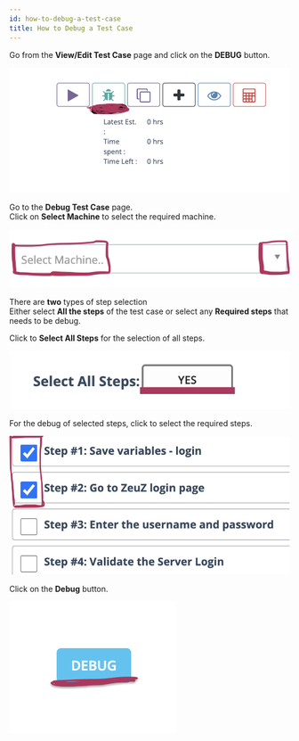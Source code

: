 ```yaml
---
id: how-to-debug-a-test-case
title: How to Debug a Test Case
---
```


Go from the **View/Edit Test Case** page and click on the **DEBUG** button.

![](/img/how-tos/how-to-debug-a-test-case/tc-edit-debug-icon.png)

Go to the **Debug Test Case** page.  
Click on **Select Machine** to select the required machine.  

![](/img/how-tos/how-to-debug-a-test-case/select-machine-icon.png)

There are **two** types of step selection  
Either select **All the steps** of the test case or select any **Required steps** that needs to be debug.  

Click to **Select All Steps** for the selection of all steps.

![](/img/how-tos/how-to-debug-a-test-case/select-all-steps.png)

For the debug of selected steps, click to select the required steps.

![](/img/how-tos/how-to-debug-a-test-case/selected-steps.png)

Click on the **Debug** button.  

![](/img/how-tos/how-to-debug-a-test-case/debug-button.png)
